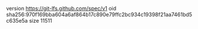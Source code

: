 version https://git-lfs.github.com/spec/v1
oid sha256:970f169bba604a6af864b17c890e79ffc2bc934c19398f21aa7461bd5c635e5a
size 11511
